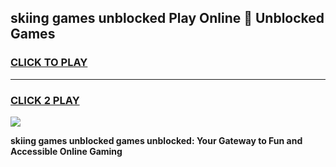 
## skiing games unblocked Play Online 👋 Unblocked Games
<h3>
<a href="https://premium.freeplayer.one?title=skiing_games_unblocked&ref=19F">CLICK TO PLAY</a></h3>
<hr>

<h3>
<a href="https://premium.freeplayer.one?title=skiing_games_unblocked&ref=19F">CLICK 2 PLAY</a>
  
</h3>

<a href="https://premium.freeplayer.one?title=skiing_games_unblocked&ref=19F"><img src="https://clearcache.store/games.png"></a>


**skiing games unblocked games unblocked: Your Gateway to Fun and Accessible Online Gaming**
